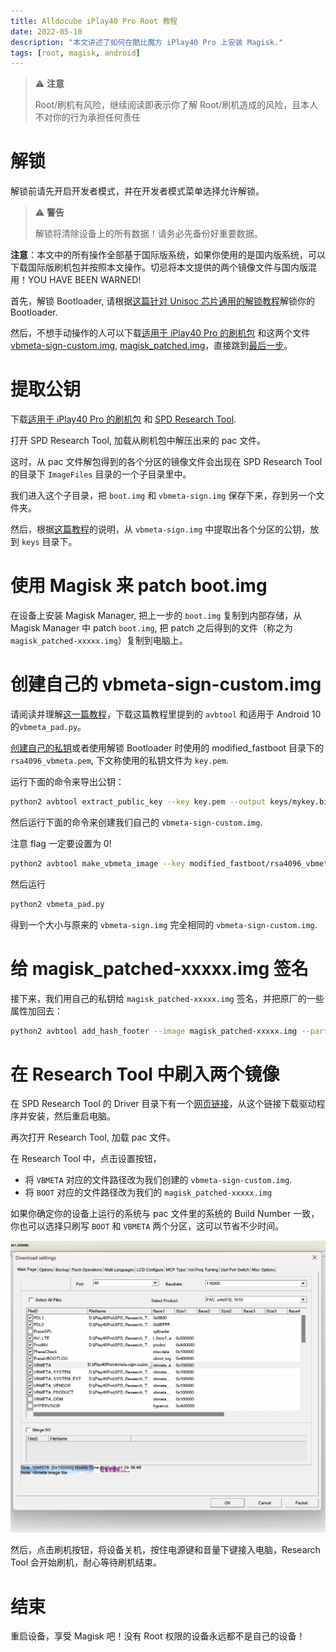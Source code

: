 ```yaml
---
title: Alldocube iPlay40 Pro Root 教程
date: 2022-05-10
description: "本文讲述了如何在酷比魔方 iPlay40 Pro 上安装 Magisk."
tags: [root, magisk, android]
---
```


> :warning: **注意**
>
> Root/刷机有风险，继续阅读即表示你了解 Root/刷机造成的风险，且本人不对你的行为承担任何责任

# 解锁

解锁前请先开启开发者模式，并在开发者模式菜单选择允许解锁。

> :warning: **警告**
>
> 解锁将清除设备上的所有数据！请务必先备份好重要数据。

**注意**：本文中的所有操作全部基于国际版系统，如果你使用的是国内版系统，可以下载国际版刷机包并按照本文操作。切忌将本文提供的两个镜像文件与国内版混用！YOU HAVE BEEN WARNED!

首先，解锁 Bootloader, 请根据[这篇针对 Unisoc 芯片通用的解锁教程](https://www.hovatek.com/forum/thread-32287.html)解锁你的 Bootloader.

然后，不想手动操作的人可以下载[适用于 iPlay40 Pro 的刷机包](https://www.alldocube.com/en/firmware/alldocube-iplay40ht1020h-firmware-download/)
和这两个文件 [vbmeta-sign-custom.img](https://drive.google.com/file/d/1SHhoZmaatZSH1x0zCseLL2KSlyjax0Ig/view?usp=sharing), [magisk_patched.img](https://drive.google.com/file/d/1S_ZLmTNtbXNYAKXMKIPTXKfxWeuTUOON/view?usp=sharing)，直接跳到[最后一步](#%E5%9C%A8-research-tool-%E4%B8%AD%E5%88%B7%E5%85%A5%E4%B8%A4%E4%B8%AA%E9%95%9C%E5%83%8F)。

# 提取公钥

下载[适用于 iPlay40 Pro 的刷机包](https://www.alldocube.com/en/firmware/alldocube-iplay40ht1020h-firmware-download/)
和 [SPD Research Tool](https://spdflashtool.com/category/research-tool).

打开 SPD Research Tool, 加载从刷机包中解压出来的 pac 文件。

这时，从 pac 文件解包得到的各个分区的镜像文件会出现在 SPD Research Tool 的目录下 `ImageFiles` 目录的一个子目录里中。

我们进入这个子目录，把 `boot.img` 和 `vbmeta-sign.img` 保存下来，存到另一个文件夹。

然后，根据[这篇教程](https://www.hovatek.com/forum/thread-32667.html)的说明，从 `vbmeta-sign.img` 中提取出各个分区的公钥，放到 `keys` 目录下。

# 使用 Magisk 来 patch boot.img

在设备上安装 Magisk Manager, 把上一步的 `boot.img` 复制到内部存储，从 Magisk Manager 中 patch `boot.img`, 把 patch
之后得到的文件（称之为`magisk_patched-xxxxx.img`）复制到电脑上。

# 创建自己的 vbmeta-sign-custom.img

请阅读并理解[这一篇教程](https://www.hovatek.com/forum/thread-32664.html)，下载这篇教程里提到的 `avbtool` 和适用于 Android 10 的`vbmeta_pad.py`。

[创建自己的私钥](https://www.hovatek.com/forum/thread-32662.html)或者使用解锁 Bootloader 时使用的 modified_fastboot
目录下的 `rsa4096_vbmeta.pem`, 下文称使用的私钥文件为 `key.pem`.

运行下面的命令来导出公钥：

```sh
python2 avbtool extract_public_key --key key.pem --output keys/mykey.bin
```

然后运行下面的命令来创建我们自己的 `vbmeta-sign-custom.img`.

注意 flag 一定要设置为 0!

```sh
python2 avbtool make_vbmeta_image --key modified_fastboot/rsa4096_vbmeta.pem --algorithm SHA256_RSA4096 --flag 0 --chain_partition boot:1:keys/mykey.bin --chain_partition dtbo:6:keys/dtbo.key --chain_partition socko:13:keys/socko.key --chain_partition odmko:14:keys/odmko.key --chain_partition vbmeta_system:2:keys/vbmeta_system.key --chain_partition vbmeta_system_ext:3:keys/vbmeta_system_ext.key --chain_partition vbmeta_vendor:4:keys/vbmeta_vendor.key --chain_partition vbmeta_product:5:keys/vbmeta_product.key --chain_partition l_modem:7:keys/l_modem.key --chain_partition l_ldsp:8:keys/l_ldsp.key --chain_partition l_gdsp:9:keys/l_gdsp.key --chain_partition pm_sys:10:keys/pm_sys.key --chain_partition l_agdsp:11:keys/l_agdsp.key --chain_partition l_cdsp:12:keys/l_cdsp.key --padding_size 20480 --output vbmeta-sign-custom.img
```

然后运行

```sh
python2 vbmeta_pad.py
```

得到一个大小与原来的 `vbmeta-sign.img` 完全相同的 `vbmeta-sign-custom.img`.

# 给 magisk_patched-xxxxx.img 签名

接下来，我们用自己的私钥给 `magisk_patched-xxxxx.img` 签名，并把原厂的一些属性加回去：

```sh
python2 avbtool add_hash_footer --image magisk_patched-xxxxx.img --partition_name boot --partition_size 67108864 --key modified_fastboot/rsa4096_vbmeta.pem --algorithm SHA256_RSA4096 --prop com.android.build.boot.fingerprint:Alldocube/iPlay_40H/T1020H:11/RP1A.201005.001/8688:user/release-keys --prop com.android.build.boot.os_version:11
```

# 在 Research Tool 中刷入两个镜像

在 SPD Research Tool 的 Driver 目录下有一个[网页链接](https://androiddatahost.com/gzn5n
)，从这个链接下载驱动程序并安装，然后重启电脑。

再次打开 Research Tool, 加载 pac 文件。

在 Research Tool 中，点击设置按钮，

- 将 `VBMETA` 对应的文件路径改为我们创建的 `vbmeta-sign-custom.img`.
- 将 `BOOT` 对应的文件路径改为我们的 `magisk_patched-xxxxx.img`

如果你确定你的设备上运行的系统与 pac 文件里的系统的 Build Number 一致，你也可以选择只刷写 `BOOT` 和 `VBMETA` 两个分区，这可以节省不少时间。

![image-20220510093918496](image.png)

然后，点击刷机按钮，将设备关机，按住电源键和音量下键接入电脑，Research Tool 会开始刷机，耐心等待刷机结束。

# 结束

重启设备，享受 Magisk 吧！没有 Root 权限的设备永远都不是自己的设备！